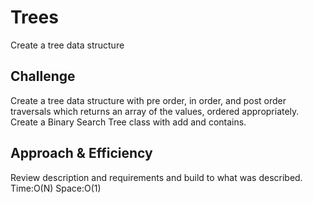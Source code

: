 # Trees
<!-- Short summary or background information -->
Create a tree data structure

## Challenge
<!-- Description of the challenge -->
Create a tree data structure with pre order, in order, and post order traversals which returns an array of the values, ordered appropriately. Create a Binary Search Tree class with add and contains.

## Approach & Efficiency
<!-- What approach did you take? Why? What is the Big O space/time for this approach? -->
Review description and requirements and build to what was described. Time:O(N) Space:O(1)
